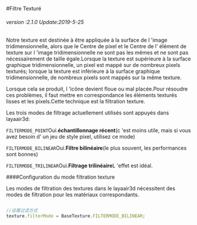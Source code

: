 #Filtre Texturé

###### *version :2.1.0   Update:2019-5-25*

Notre texture est destinée à être appliquée à la surface de l 'image tridimensionnelle, alors que le Centre de pixel et le Centre de l' élément de texture sur l 'image tridimensionnelle ne sont pas les mêmes et ne sont pas nécessairement de taille égale.Lorsque la texture est supérieure à la surface graphique tridimensionnelle, un pixel est mappé sur de nombreux pixels texturés; lorsque la texture est inférieure à la surface graphique tridimensionnelle, de nombreux pixels sont mappés sur la même texture.

Lorsque cela se produit, l 'icône devient floue ou mal placée.Pour résoudre ces problèmes, il faut mettre en correspondance les éléments texturés lisses et les pixels.Cette technique est la filtration texture.

Les trois modes de filtrage actuellement utilisés sont appuyés dans layaair3d:

`FILTERMODE_POINT`Oui.**échantillonnage récent**(c 'est moins utile, mais si vous avez besoin d' un jeu de style pixel, utilisez ce mode)

`FILTERMODE_BILINEAR`Oui.**Filtre bilinéaire**(le plus souvent, les performances sont bonnes)

`FILTERMODE_TRILINEAR`Oui.**Filtrage trilinéaire**L 'effet est idéal.

####Configuration du mode filtration texture

Les modes de filtration des textures dans le layaair3d nécessitent des modes de filtration pour les matériaux correspondants.


```typescript

//设置过滤方式
texture.filterMode = BaseTexture.FILTERMODE_BILINEAR;
```


